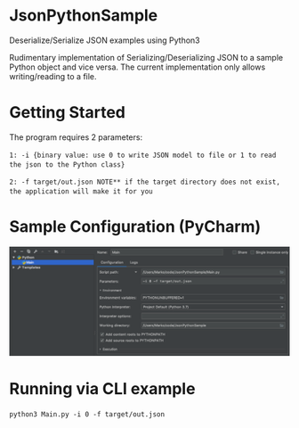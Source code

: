 # JsonPythonSample
Deserialize/Serialize JSON examples using Python3

Rudimentary implementation of Serializing/Deserializing JSON to a sample Python object and vice versa. The current implementation only allows writing/reading to a file.

# Getting Started

The program requires 2 parameters: 

`1: -i {binary value: use 0 to write JSON model to file or 1 to read the json to the Python class}`

`2: -f target/out.json NOTE** if the target directory does not exist, the application will make it for you`

# Sample Configuration (PyCharm)

![sample config](img/config.png)

# Running via CLI example

`python3 Main.py -i 0 -f target/out.json`
